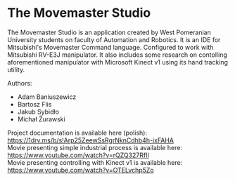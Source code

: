 ﻿# The Movemaster Studio
The Movemaster Studio is an application created by West Pomeranian University students on faculty of Automation and Robotics.
It is an IDE for Mitsubishi's Movemaster Command language. Configured to work with Mitsubishi RV-E3J manipulator. 
It also includes some research on contolling aforementioned manipulator with Microsoft Kinect v1 using its hand tracking utility.

Authors:
- Adam Baniuszewicz  
- Bartosz Flis  
- Jakub Sybidło  
- Michał Żurawski

Project documentation is available here (polish): https://1drv.ms/b/s!Arp25ZeewSsRgrNknCdhb4h-ixFAHA  
Movie presenting simple industrial process is available here: https://www.youtube.com/watch?v=rQZQ327RfII  
Movie presenting controlling with Kinect v1 is available here: https://www.youtube.com/watch?v=OTELvchp5Zo
